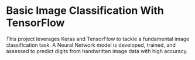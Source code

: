 # Basic Image Classification With TensorFlow

This project leverages Keras and TensorFlow to tackle a fundamental image classification task. A Neural Network model is developed, trained, and assessed to predict digits from handwritten image data with high accuracy.